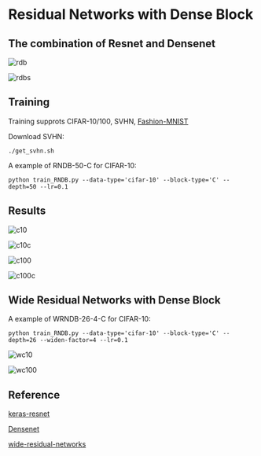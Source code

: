 # Residual Networks with Dense Block

## The combination of Resnet and Densenet

![rdb](https://github.com/TianzhongSong/Residual-Networks-with-Dense-Block/blob/master/imgs/rdb.jpg)

![rdbs](https://github.com/TianzhongSong/Residual-Networks-with-Dense-Block/blob/master/imgs/rdbs.jpg)

## Training

Training supprots CIFAR-10/100, SVHN, [Fashion-MNIST](https://github.com/zalandoresearch/fashion-mnist)

Download SVHN:
    
    ./get_svhn.sh

A example of RNDB-50-C for CIFAR-10:

    python train_RNDB.py --data-type='cifar-10' --block-type='C' --depth=50 --lr=0.1

## Results

![c10](https://github.com/TianzhongSong/Residual-Networks-with-Dense-Block/blob/master/imgs/c10.jpg)

![c10c](https://github.com/TianzhongSong/Residual-Networks-with-Dense-Block/blob/master/imgs/c10c.jpg)

![c100](https://github.com/TianzhongSong/Residual-Networks-with-Dense-Block/blob/master/imgs/c100.jpg)

![c100c](https://github.com/TianzhongSong/Residual-Networks-with-Dense-Block/blob/master/imgs/c100c.jpg)

## Wide Residual Networks with Dense Block

A example of WRNDB-26-4-C for CIFAR-10:

    python train_RNDB.py --data-type='cifar-10' --block-type='C' --depth=26 --widen-factor=4 --lr=0.1

![wc10](https://github.com/TianzhongSong/Residual-Networks-with-Dense-Block/blob/master/imgs/wc10.jpg)

![wc100](https://github.com/TianzhongSong/Residual-Networks-with-Dense-Block/blob/master/imgs/wc100.jpg)

## Reference

[keras-resnet](https://github.com/raghakot/keras-resnet)

[Densenet](https://github.com/liuzhuang13/DenseNet)

[wide-residual-networks](https://github.com/szagoruyko/wide-residual-networks)

